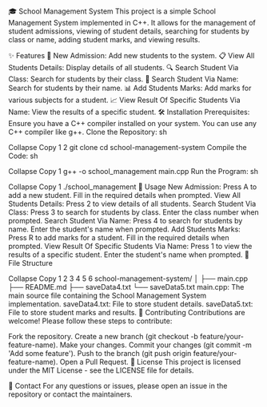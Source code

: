 🎓 School Management System
This project is a simple School Management System implemented in C++. It allows for the management of student admissions, viewing of student details, searching for students by class or name, adding student marks, and viewing results.

✨ Features
📝 New Admission: Add new students to the system.
📋 View All Students Details: Display details of all students.
🔍 Search Student Via Class: Search for students by their class.
🔎 Search Student Via Name: Search for students by their name.
📊 Add Students Marks: Add marks for various subjects for a student.
📈 View Result Of Specific Students Via Name: View the results of a specific student.
🛠 Installation
Prerequisites: Ensure you have a C++ compiler installed on your system. You can use any C++ compiler like g++.
Clone the Repository:
sh

Collapse
Copy
1
2
git clone <repository-url>
cd school-management-system
Compile the Code:
sh

Collapse
Copy
1
g++ -o school_management main.cpp
Run the Program:
sh

Collapse
Copy
1
./school_management
🚀 Usage
New Admission:
Press A to add a new student.
Fill in the required details when prompted.
View All Students Details:
Press 2 to view details of all students.
Search Student Via Class:
Press 3 to search for students by class.
Enter the class number when prompted.
Search Student Via Name:
Press 4 to search for students by name.
Enter the student's name when prompted.
Add Students Marks:
Press R to add marks for a student.
Fill in the required details when prompted.
View Result Of Specific Students Via Name:
Press 1 to view the results of a specific student.
Enter the student's name when prompted.
📁 File Structure

Collapse
Copy
1
2
3
4
5
6
school-management-system/
│
├── main.cpp
├── README.md
├── saveData4.txt
└── saveData5.txt
main.cpp: The main source file containing the School Management System implementation.
saveData4.txt: File to store student details.
saveData5.txt: File to store student marks and results.
🤝 Contributing
Contributions are welcome! Please follow these steps to contribute:

Fork the repository.
Create a new branch (git checkout -b feature/your-feature-name).
Make your changes.
Commit your changes (git commit -m 'Add some feature').
Push to the branch (git push origin feature/your-feature-name).
Open a Pull Request.
📄 License
This project is licensed under the MIT License - see the LICENSE file for details.

📧 Contact
For any questions or issues, please open an issue in the repository or contact the maintainers.
